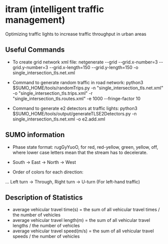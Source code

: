 # itram (intelligent traffic management)
Optimizing traffic lights to increase traffic throughput in urban areas

## Useful Commands

* To create grid network xml file:
    netgenerate --grid --grid.x-number=3 --grid.y-number=3 --grid.x-length=150 --grid.y-length=150 -o single_intersection_tls.net.xml

* Command to generate random traffic in road network:
    python3 $SUMO_HOME/tools/randomTrips.py -n "single_intersection_tls.net.xml" -o "single_intersection_tls.trips.xml" -r "single_intersection_tls.routes.xml" -e 1000 --fringe-factor 10

* Command to generate e2 detectors at traffic lights:
    python3 $SUMO_HOME/tools/output/generateTLSE2Detectors.py -n single_intersection_tls.net.xml -o e2.add.xml

## SUMO information

* Phase state format:
    rugGyYuoO, for red, red-yellow, green, yellow, off, where lower case letters mean that the stream has
    to decelerate.

* South -> East -> North -> West

* Order of colors for each direction:

... Left turn -> Through, Right turn -> U-turn (For left-hand traffic)

## Description of Statistics

* average vehicular travel time(s) = the sum of all vehicular travel times / the number of vehicles
* average vehicular travel length(m) = the sum of all vehicular travel lengths / the number of vehicles
* average vehicular travel speed(m/s) = the sum of all vehicular travel speeds / the number of vehicles



